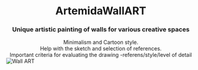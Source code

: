 <div id="header" align="center">
     <h1>ArtemidaWallART</h1>
     <h3>Unique artistic painting of walls for various creative spaces</h3>
</div>
<div id="header" align="center">
Minimalism and Cartoon style.
 </div> 
 <div id="header" align="center">
Help with the sketch and selection of references.
 </div> 
  <div id="header" align="center">
Important criteria for evaluating the drawing -referens/style/level of detail
 </div> 
 
<img src="https://img.itch.zone/file:///D:/NATALIE/Tukhvatshyna/3D/Tukhvatshyna_Sketch/Wall/0235d4a8-6d39-4500-adf1-da4f891697cd.jpg" alt="Wall ART">
